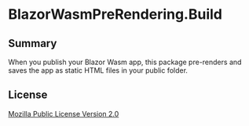 # BlazorWasmPreRendering.Build

## Summary

When you publish your Blazor Wasm app, this package pre-renders and saves the app as static HTML files in your public folder.

## License

[Mozilla Public License Version 2.0](https://github.com/jsakamoto/BlazorWasmPreRendering.Build/blob/master/LICENSE)
